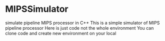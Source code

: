 # MIPSSimulator
simulate pipeline MIPS processor in C++
This is a simple simulator of MIPS pipeline processor
Here is just code not the whole environment
You can clone code and create new environment on your local
